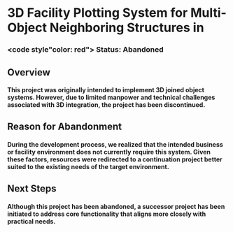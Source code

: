 # 3D Facility Plotting System for Multi-Object Neighboring Structures in 

### <code style"color: red"> Status: Abandoned </code>

## Overview
#### This project was originally intended to implement 3D joined object systems. However, due to limited manpower and technical challenges associated with 3D integration, the project has been discontinued.

## Reason for Abandonment
#### During the development process, we realized that the intended business or facility environment does not currently require this system. Given these factors, resources were redirected to a continuation project better suited to the existing needs of the target environment.

## Next Steps
#### Although this project has been abandoned, a successor project has been initiated to address core functionality that aligns more closely with practical needs.
